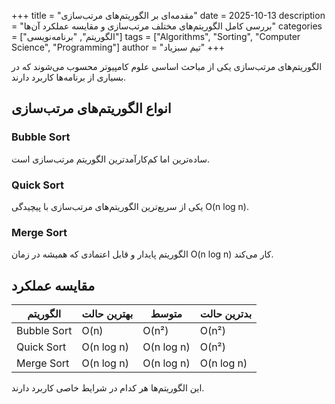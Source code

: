 +++
title = "مقدمه‌ای بر الگوریتم‌های مرتب‌سازی"
date = 2025-10-13
description = "بررسی کامل الگوریتم‌های مختلف مرتب‌سازی و مقایسه عملکرد آن‌ها"
categories = ["الگوریتم", "برنامه‌نویسی"]
tags = ["Algorithms", "Sorting", "Computer Science", "Programming"]
author = "تیم سبزیاد"
+++

الگوریتم‌های مرتب‌سازی یکی از مباحث اساسی علوم کامپیوتر محسوب می‌شوند که در بسیاری از برنامه‌ها کاربرد دارند.

## انواع الگوریتم‌های مرتب‌سازی

### Bubble Sort
ساده‌ترین اما کم‌کارآمدترین الگوریتم مرتب‌سازی است.

### Quick Sort
یکی از سریع‌ترین الگوریتم‌های مرتب‌سازی با پیچیدگی O(n log n).

### Merge Sort
الگوریتم پایدار و قابل اعتمادی که همیشه در زمان O(n log n) کار می‌کند.

## مقایسه عملکرد

| الگوریتم | بهترین حالت | متوسط | بدترین حالت |
|----------|-------------|-------|-------------|
| Bubble Sort | O(n) | O(n²) | O(n²) |
| Quick Sort | O(n log n) | O(n log n) | O(n²) |
| Merge Sort | O(n log n) | O(n log n) | O(n log n) |

این الگوریتم‌ها هر کدام در شرایط خاصی کاربرد دارند.
